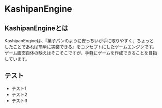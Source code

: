 ﻿# KashipanEngine  

## KashipanEngineとは
KashipanEngineは、『菓子パンのように安っちいが手に取りやすく、ちょっとしたことであれば簡単に実装できる』をコンセプトにしたゲームエンジンです。  
ゲーム画面自体の映えはそこそこですが、手軽にゲームを作成できることを目指しています。  

## テスト
- テスト1
- テスト2
- テスト3